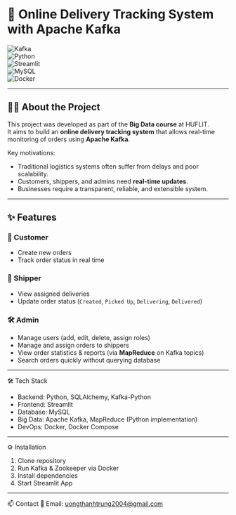 # 🚚 Online Delivery Tracking System with Apache Kafka  

![Kafka](https://img.shields.io/badge/Apache%20Kafka-231F20?style=for-the-badge&logo=apachekafka&logoColor=white)  
![Python](https://img.shields.io/badge/Python-3776AB?style=for-the-badge&logo=python&logoColor=white)  
![Streamlit](https://img.shields.io/badge/Streamlit-FF4B4B?style=for-the-badge&logo=streamlit&logoColor=white)  
![MySQL](https://img.shields.io/badge/MySQL-4479A1?style=for-the-badge&logo=mysql&logoColor=white)  
![Docker](https://img.shields.io/badge/Docker-2496ED?style=for-the-badge&logo=docker&logoColor=white)  

---

## 🧑‍💻 About the Project  
This project was developed as part of the **Big Data course** at HUFLIT.  
It aims to build an **online delivery tracking system** that allows real-time monitoring of orders using **Apache Kafka**.  

Key motivations:  
- Traditional logistics systems often suffer from delays and poor scalability.  
- Customers, shippers, and admins need **real-time updates**.  
- Businesses require a transparent, reliable, and extensible system.  

---

## ✨ Features  

### 👤 Customer  
- Create new orders  
- Track order status in real time  

### 🚴 Shipper  
- View assigned deliveries  
- Update order status (`Created`, `Picked Up`, `Delivering`, `Delivered`)  

### 🛠️ Admin  
- Manage users (add, edit, delete, assign roles)  
- Manage and assign orders to shippers  
- View order statistics & reports (via **MapReduce** on Kafka topics)  
- Search orders quickly without querying database  

---

🛠️ Tech Stack
- Backend: Python, SQLAlchemy, Kafka-Python
- Frontend: Streamlit
- Database: MySQL
- Big Data: Apache Kafka, MapReduce (Python implementation)
- DevOps: Docker, Docker Compose
---
⚙️ Installation
1. Clone repository
2. Run Kafka & Zookeeper via Docker
3. Install dependencies
4. Start Streamlit App
---
📫 Contact
📧 Email: uongthanhtrung2004@gmail.com

